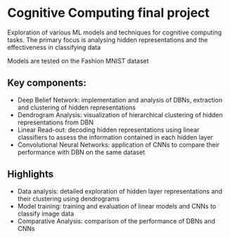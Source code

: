 # Cognitive Computing final project
 Exploration of various ML models and techniques for cognitive computing tasks. The primary focus is analysing hidden representations and the effectiveness in classifying data

Models are tested on the Fashion MNIST dataset

## Key components: 
- Deep Belief Network: implementation and analysis of DBNs, extraction and clustering of hidden representations
- Dendrogram Analysis: visualization of hierarchical clustering of hidden representations from DBN
- Linear Read-out: decoding hidden representations using linear classifiers to assess the information contained in each hidden layer
- Convolutional Neural Networks: application of CNNs to compare their performance with DBN on the same dataset

## Highlights 
- Data analysis: detailed exploration of hidden layer representations and their clustering using dendrograms
- Model training: training and evaluation of linear models and CNNs to classify image data
- Comparative Analysis: comparison of the performance of DBNs and CNNs 
